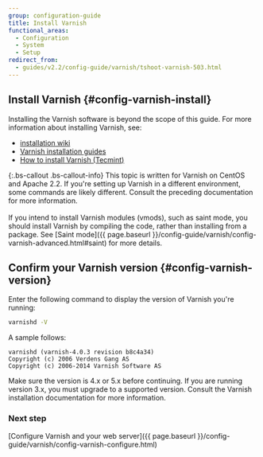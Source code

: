 ```yaml
---
group: configuration-guide
title: Install Varnish
functional_areas:
  - Configuration
  - System
  - Setup
redirect_from:
  - guides/v2.2/config-guide/varnish/tshoot-varnish-503.html
---
```


## Install Varnish {#config-varnish-install}

Installing the Varnish software is beyond the scope of this guide. For more information about installing Varnish, see:

*	[installation wiki](http://wiki.mikejung.biz/Varnish)
*	[Varnish installation guides](https://www.varnish-cache.org/docs)
*	[How to install Varnish (Tecmint)](http://www.tecmint.com/install-varnish-cache-web-accelerator)

{:.bs-callout .bs-callout-info}
This topic is written for Varnish on CentOS and Apache 2.2. If you're setting up Varnish in a different environment, some commands are likely different. Consult the preceding documentation for more information.<br><br>If you intend to install Varnish modules (vmods), such as saint mode, you should install Varnish by compiling the code, rather than installing from a package. See [Saint mode]({{ page.baseurl }}/config-guide/varnish/config-varnish-advanced.html#saint) for more details.

## Confirm your Varnish version {#config-varnish-version}

Enter the following command to display the version of Varnish you're running:

```bash
varnishd -V
```

A sample follows:

```terminal
varnishd (varnish-4.0.3 revision b8c4a34)
Copyright (c) 2006 Verdens Gang AS
Copyright (c) 2006-2014 Varnish Software AS
```

Make sure the version is 4.x or 5.x before continuing. If you are running version 3.x, you must upgrade to a supported version. Consult the Varnish installation documentation for more information.

### Next step

[Configure Varnish and your web server]({{ page.baseurl }}/config-guide/varnish/config-varnish-configure.html)
